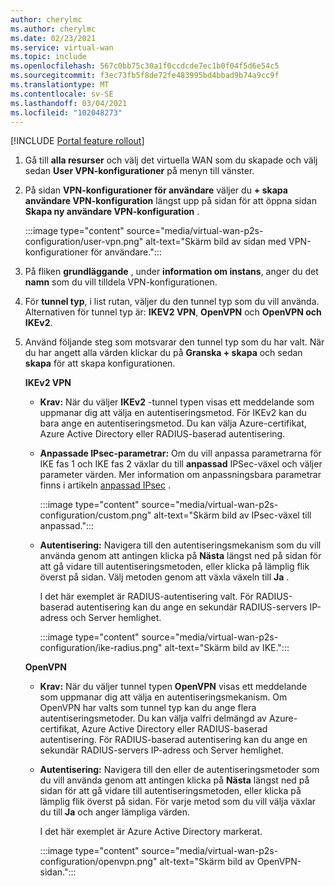 ```yaml
---
author: cherylmc
ms.author: cherylmc
ms.date: 02/23/2021
ms.service: virtual-wan
ms.topic: include
ms.openlocfilehash: 567c0bb75c30a1f0ccdcde7ec1b0f04f5d6e54c5
ms.sourcegitcommit: f3ec73fb5f8de72fe483995bd4bbad9b74a9cc9f
ms.translationtype: MT
ms.contentlocale: sv-SE
ms.lasthandoff: 03/04/2021
ms.locfileid: "102048273"
---
```

[!INCLUDE [Portal feature rollout](virtual-wan-portal-feature-rollout.md)]

1. Gå till **alla resurser** och välj det virtuella WAN som du skapade och välj sedan **User VPN-konfigurationer** på menyn till vänster.
1. På sidan **VPN-konfigurationer för användare** väljer du **+ skapa användare VPN-konfiguration** längst upp på sidan för att öppna sidan **Skapa ny användare VPN-konfiguration** .

   :::image type="content" source="media/virtual-wan-p2s-configuration/user-vpn.png" alt-text="Skärm bild av sidan med VPN-konfigurationer för användare.":::

1. På fliken **grundläggande** , under **information om instans**, anger du det **namn** som du vill tilldela VPN-konfigurationen.
1. För **tunnel typ**, i list rutan, väljer du den tunnel typ som du vill använda. Alternativen för tunnel typ är: **IKEV2 VPN**, **OpenVPN** och **OpenVPN och IKEv2**.
1. Använd följande steg som motsvarar den tunnel typ som du har valt. När du har angett alla värden klickar du på **Granska + skapa** och sedan **skapa** för att skapa konfigurationen.

   **IKEv2 VPN**

   * **Krav:** När du väljer **IKEv2** -tunnel typen visas ett meddelande som uppmanar dig att välja en autentiseringsmetod. För IKEv2 kan du bara ange en autentiseringsmetod. Du kan välja Azure-certifikat, Azure Active Directory eller RADIUS-baserad autentisering.

   * **Anpassade IPsec-parametrar:** Om du vill anpassa parametrarna för IKE fas 1 och IKE fas 2 växlar du till **anpassad** IPSec-växel och väljer parameter värden. Mer information om anpassningsbara parametrar finns i artikeln [anpassad IPsec](../articles/virtual-wan/point-to-site-ipsec.md) .

     :::image type="content" source="media/virtual-wan-p2s-configuration/custom.png" alt-text="Skärm bild av IPsec-växel till anpassad.":::

   * **Autentisering:** Navigera till den autentiseringsmekanism som du vill använda genom att antingen klicka på **Nästa** längst ned på sidan för att gå vidare till autentiseringsmetoden, eller klicka på lämplig flik överst på sidan. Välj metoden genom att växla växeln till **Ja** .

     I det här exemplet är RADIUS-autentisering valt. För RADIUS-baserad autentisering kan du ange en sekundär RADIUS-servers IP-adress och Server hemlighet.

     :::image type="content" source="media/virtual-wan-p2s-configuration/ike-radius.png" alt-text="Skärm bild av IKE.":::

   **OpenVPN**

   * **Krav:** När du väljer tunnel typen **OpenVPN** visas ett meddelande som uppmanar dig att välja en autentiseringsmekanism. Om OpenVPN har valts som tunnel typ kan du ange flera autentiseringsmetoder. Du kan välja valfri delmängd av Azure-certifikat, Azure Active Directory eller RADIUS-baserad autentisering. För RADIUS-baserad autentisering kan du ange en sekundär RADIUS-servers IP-adress och Server hemlighet.

   * **Autentisering:** Navigera till den eller de autentiseringsmetoder som du vill använda genom att antingen klicka på **Nästa** längst ned på sidan för att gå vidare till autentiseringsmetoden, eller klicka på lämplig flik överst på sidan.
   För varje metod som du vill välja växlar du till **Ja** och anger lämpliga värden.

     I det här exemplet är Azure Active Directory markerat.

     :::image type="content" source="media/virtual-wan-p2s-configuration/openvpn.png" alt-text="Skärm bild av OpenVPN-sidan.":::
